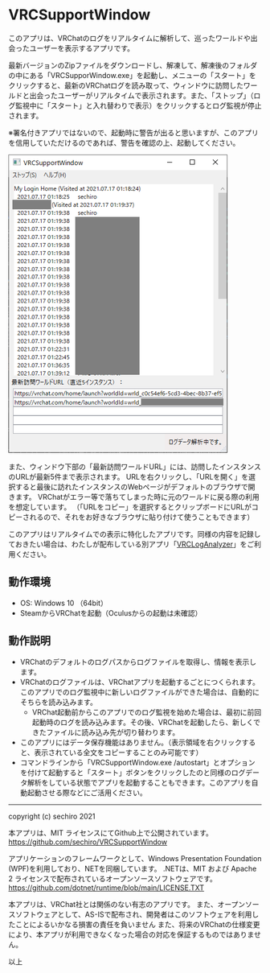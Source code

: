 # VRCSupportWindow

このアプリは、VRChatのログをリアルタイムに解析して、巡ったワールドや出会ったユーザーを表示するアプリです。

最新バージョンのZipファイルをダウンロードし、解凍して、解凍後のフォルダの中にある「VRCSupporWindow.exe」を起動し、メニューの「スタート」をクリックすると、最新のVRChatログを読み取って、ウィンドウに訪問したワールドと出会ったユーザーがリアルタイムで表示されます。また、「ストップ」（ログ監視中に「スタート」と入れ替わりで表示）をクリックするとログ監視が停止されます。

※署名付きアプリではないので、起動時に警告が出ると思いますが、このアプリを信用していただけるのであれば、警告を確認の上、起動してください。

![動作画面](docs/img/VRCSupportWindow.png "メイン画面")

また、ウィンドウ下部の「最新訪問ワールドURL」には、訪問したインスタンスのURLが最新5件まで表示されます。
URLを右クリックし、「URLを開く」を選択すると最後に訪れたインスタンスのWebページがデフォルトのブラウザで開きます。
VRChatがエラー等で落ちてしまった時に元のワールドに戻る際の利用を想定しています。
（「URLをコピー」を選択するとクリップボードにURLがコピーされるので、それをお好きなブラウザに貼り付けて使うこともできます）


このアプリはリアルタイムでの表示に特化したアプリです。同様の内容を記録しておきたい場合は、わたしが配布している別アプリ「[VRCLogAnalyzer](https://sechiro.booth.pm/items/3053364)」をご利用ください。


## 動作環境

- OS: Windows 10 （64bit）
- SteamからVRChatを起動（Oculusからの起動は未確認）

## 動作説明

- VRChatのデフォルトのログパスからログファイルを取得し、情報を表示します。
- VRChatのログファイルは、VRChatアプリを起動するごとにつくられます。このアプリでのログ監視中に新しいログファイルができた場合は、自動的にそちらを読み込みます。
  - VRChat起動前からこのアプリでのログ監視を始めた場合は、最初に前回起動時のログを読み込みます。その後、VRChatを起動したら、新しくできたファイルに読み込み先が切り替わります。
- このアプリにはデータ保存機能はありません。（表示領域を右クリックすると、表示されている全文をコピーすることのみ可能です）
- コマンドラインから「VRCSupportWindow.exe /autostart」とオプションを付けて起動すると「スタート」ボタンをクリックしたのと同様のログデータ解析をしている状態でアプリを起動することもできます。このアプリを自動起動させる際などにご活用ください。


----
copyright (c) sechiro 2021

本アプリは、MIT ライセンスにてGithub上で公開されています。
https://github.com/sechiro/VRCSupportWindow

アプリケーションのフレームワークとして、Windows Presentation Foundation (WPF)を利用しており、NETを同梱しています。
.NETは、MIT および Apache 2 ライセンスで配布されているオープンソースソフトウェアです。
https://github.com/dotnet/runtime/blob/main/LICENSE.TXT

本アプリは、VRChat社とは関係のない有志のアプリです。
また、オープンソースソフトウェアとして、AS-ISで配布され、開発者はこのソフトウェアを利用したことによるいかなる損害の責任を負いません
また、将来のVRChatの仕様変更により、本アプリが利用できなくなった場合の対応を保証するものではありません。


以上